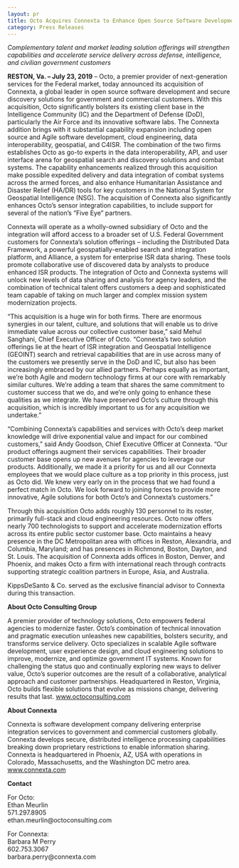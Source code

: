 ```yaml
---
layout: pr
title: Octo Acquires Connexta to Enhance Open Source Software Development Capabilities 
category: Press Releases
---
```


<em>Complementary talent and market leading solution offerings will strengthen capabilities and accelerate service delivery across defense, intelligence, and civilian government customers</em>

<p><strong>RESTON, Va. – July 23, 2019</strong> – Octo, a premier provider of next-generation services for the Federal market, today announced its acquisition of Connexta, a global leader in open source software development and secure discovery solutions for government and commercial customers. With this acquisition, Octo significantly bolsters its existing client base in the Intelligence Community (IC) and the Department of Defense (DoD), particularly the Air Force and its innovative software labs. The Connexta addition brings with it substantial capability expansion including open source and Agile software development, cloud engineering, data interoperability, geospatial, and C4ISR. The combination of the two firms establishes Octo as go-to experts in the data interoperability, API, and user interface arena for geospatial search and discovery solutions and combat systems. The capability enhancements realized through this acquisition make possible expedited delivery and data integration of combat systems across the armed forces, and also enhance Humanitarian Assistance and Disaster Relief (HA/DR) tools for key customers in the National System for Geospatial Intelligence (NSG). The acquisition of Connexta also significantly enhances Octo’s sensor integration capabilities, to include support for several of the nation’s “Five Eye” partners.</p>

<p>Connexta will operate as a wholly-owned subsidiary of Octo and the integration will afford access to a broader set of U.S. Federal Government customers for Connexta’s solution offerings – including the Distributed Data Framework, a powerful geospatially-enabled search and integration platform, and Alliance, a system for enterprise ISR data sharing. These tools promote collaborative use of discovered data by analysts to produce enhanced ISR products. The integration of Octo and Connexta systems will unlock new levels of data sharing and analysis for agency leaders, and the combination of technical talent offers customers a deep and sophisticated team capable of taking on much larger and complex mission system modernization projects.</p>

<p>“This acquisition is a huge win for both firms. There are enormous synergies in our talent, culture, and solutions that will enable us to drive immediate value across our collective customer base,” said Mehul Sanghani, Chief Executive Officer of Octo. “Connexta’s two solution offerings lie at the heart of ISR integration and Geospatial Intelligence (GEOINT) search and retrieval capabilities that are in use across many of the customers we presently serve in the DoD and IC, but also has been increasingly embraced by our allied partners. Perhaps equally as important, we’re both Agile and modern technology firms at our core with remarkably similar cultures. We’re adding a team that shares the same commitment to customer success that we do, and we’re only going to enhance these qualities as we integrate. We have preserved Octo’s culture through this acquisition, which is incredibly important to us for any acquisition we undertake.”</p>

<p>“Combining Connexta’s capabilities and services with Octo’s deep market knowledge will drive exponential value and impact for our combined customers,” said Andy Goodson, Chief Executive Officer at Connexta. “Our product offerings augment their services capabilities. Their broader customer base opens up new avenues for agencies to leverage our products. Additionally, we made it a priority for us and all our Connexta employees that we would place culture as a top priority in this process, just as Octo did. We knew very early on in the process that we had found a perfect match in Octo. We look forward to joining forces to provide more innovative, Agile solutions for both Octo’s and Connexta’s customers.”</p>

<p>Through this acquisition Octo adds roughly 130 personnel to its roster, primarily full-stack and cloud engineering resources. Octo now offers nearly 700 technologists to support and accelerate modernization efforts across its entire public sector customer base. Octo maintains a heavy presence in the DC Metropolitan area with offices in Reston, Alexandria, and Columbia, Maryland; and has presences in Richmond, Boston, Dayton, and St. Louis. The acquisition of Connexta adds offices in Boston, Denver, and Phoenix, and makes Octo a firm with international reach through contracts supporting strategic coalition partners in Europe, Asia, and Australia.</p>

<p>KippsDeSanto & Co. served as the exclusive financial advisor to Connexta during this transaction. </p>

<p><strong>About Octo Consulting Group</strong></p>

<p>A premier provider of technology solutions, Octo empowers federal agencies to modernize faster. Octo’s combination of technical innovation and pragmatic execution unleashes new capabilities, bolsters security, and transforms service delivery. Octo specializes in scalable Agile software development, user experience design, and cloud engineering solutions to improve, modernize, and optimize government IT systems. Known for challenging the status quo and continually exploring new ways to deliver value, Octo’s superior outcomes are the result of a collaborative, analytical approach and customer partnerships. Headquartered in Reston, Virginia, Octo builds flexible solutions that evolve as missions change, delivering results that last. <a href="http://www.octoconsulting.com" target="_blank">www.octoconsulting.com</a></p>

<p><strong>About Connexta</strong></p>

<p>Connexta is software development company delivering enterprise integration services to government and commercial customers globally.  Connexta develops secure, distributed intelligence processing capabilities breaking down proprietary restrictions to enable information sharing.  Connexta is headquartered in Phoenix, AZ, USA with operations in Colorado, Massachusetts, and the Washington DC metro area. <a href="https://www.connexta.com">www.connexta.com</a></p>

<p><strong>Contact</strong></p>
<p>For Octo: <br/>
Ethan Meurlin<br/>
571.297.8905<br/>
ethan.meurlin@octoconsulting.com</p>

<p>For Connexta: <br/>
Barbara M Perry<br/>
602.753.3067<br/>
barbara.perry@connexta.com</p>



 